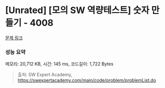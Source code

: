 # [Unrated] [모의 SW 역량테스트] 숫자 만들기 - 4008 

[문제 링크](https://swexpertacademy.com/main/code/problem/problemDetail.do?contestProbId=AWIeRZV6kBUDFAVH) 

### 성능 요약

메모리: 20,712 KB, 시간: 145 ms, 코드길이: 1,722 Bytes



> 출처: SW Expert Academy, https://swexpertacademy.com/main/code/problem/problemList.do